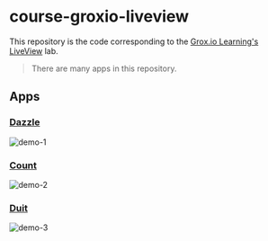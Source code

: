 # course-groxio-liveview

This repository is the code corresponding to the [Grox.io Learning's LiveView](https://grox.io/language/liveview/course) lab.

> There are many apps in this repository.

## Apps

### [Dazzle](dazzle/README.md)

![demo-1](https://user-images.githubusercontent.com/456260/219923055-0aeee988-88d4-4322-80e2-6ebd7491f463.gif)

### [Count](count/README.md)

![demo-2](https://user-images.githubusercontent.com/456260/221549823-7aefca28-635a-4732-9c4b-bedcd8344df7.gif)


### [Duit](duit/README.md)

![demo-3](https://user-images.githubusercontent.com/456260/221549854-71414e68-21ba-4ea8-ad42-0fa617d8165e.gif)

